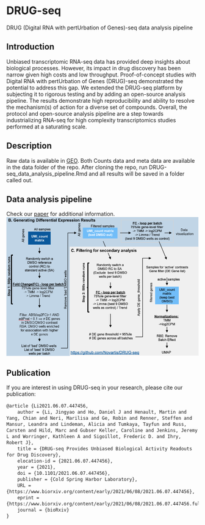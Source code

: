# DRUG-seq
DRUG (Digital RNA with pertUrbation of Genes)-seq data analysis pipeline

## Introduction
Unbiased transcriptomic RNA-seq data has provided deep insights about biological processes. However, its impact in drug discovery has been narrow given high costs and low throughput. Proof-of-concept studies with Digital RNA with pertUrbation of Genes (DRUG)-seq demonstrated the potential to address this gap. We extended the DRUG-seq platform by subjecting it to rigorous testing and by adding an open-source analysis pipeline. The results demonstrate high reproducibility and ability to resolve the mechanism(s) of action for a diverse set of compounds. Overall, the protocol and open-source analysis pipeline are a step towards industrializing RNA-seq for high complexity transcriptomics studies performed at a saturating scale.
## Description
Raw data is available in [GEO](https://www.ncbi.nlm.nih.gov/geo/query/acc.cgi). Both Counts data and meta data are available in the data folder of the repo. After cloning the repo, run DRUG-seq_data_analysis_pipeline.Rmd and all results will be saved in a folder called out. 
## Data analysis pipeline
Check our [paper](https://www.biorxiv.org/content/10.1101/2021.06.07.447456v1) for additional information.
![DRUG-Seq data analysis pipeline](DRUG-seq_data_analysis_flow_chart.png)

## Publication
If you are interest in using DRUG-seq in your research, please cite our publication:
```
@article {Li2021.06.07.447456,
	author = {Li, Jingyao and Ho, Daniel J and Henault, Martin and Yang, Chian and Neri, Marilisa and Ge, Robin and Renner, Steffen and Mansur, Leandra and Lindeman, Alicia and Tumkaya, Tayfun and Russ, Carsten and Hild, Marc and Gubser Keller, Caroline and Jenkins, Jeremy L and Worringer, Kathleen A and Sigoillot, Frederic D. and Ihry, Robert J},
	title = {DRUG-seq Provides Unbiased Biological Activity Readouts for Drug Discovery},
	elocation-id = {2021.06.07.447456},
	year = {2021},
	doi = {10.1101/2021.06.07.447456},
	publisher = {Cold Spring Harbor Laboratory},
	URL = {https://www.biorxiv.org/content/early/2021/06/08/2021.06.07.447456},
	eprint = {https://www.biorxiv.org/content/early/2021/06/08/2021.06.07.447456.full.pdf},
	journal = {bioRxiv}
}
```